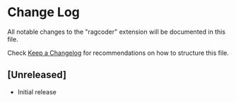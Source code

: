 # Change Log

All notable changes to the "ragcoder" extension will be documented in this file.

Check [Keep a Changelog](http://keepachangelog.com/) for recommendations on how to structure this file.

## [Unreleased]

- Initial release
